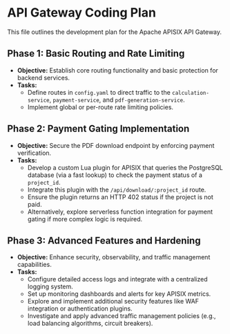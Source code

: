# API Gateway Coding Plan

This file outlines the development plan for the Apache APISIX API Gateway.

## Phase 1: Basic Routing and Rate Limiting

*   **Objective:** Establish core routing functionality and basic protection for backend services.
*   **Tasks:**
    *   Define routes in `config.yaml` to direct traffic to the `calculation-service`, `payment-service`, and `pdf-generation-service`.
    *   Implement global or per-route rate limiting policies.

## Phase 2: Payment Gating Implementation

*   **Objective:** Secure the PDF download endpoint by enforcing payment verification.
*   **Tasks:**
    *   Develop a custom Lua plugin for APISIX that queries the PostgreSQL database (via a fast lookup) to check the payment status of a `project_id`.
    *   Integrate this plugin with the `/api/download/:project_id` route.
    *   Ensure the plugin returns an HTTP 402 status if the project is not paid.
    *   Alternatively, explore serverless function integration for payment gating if more complex logic is required.

## Phase 3: Advanced Features and Hardening

*   **Objective:** Enhance security, observability, and traffic management capabilities.
*   **Tasks:**
    *   Configure detailed access logs and integrate with a centralized logging system.
    *   Set up monitoring dashboards and alerts for key APISIX metrics.
    *   Explore and implement additional security features like WAF integration or authentication plugins.
    *   Investigate and apply advanced traffic management policies (e.g., load balancing algorithms, circuit breakers).
